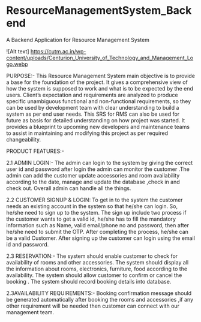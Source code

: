 # ResourceManagementSystem_Backend
A Backend Application for Resource Management System

![Alt text] https://cutm.ac.in/wp-content/uploads/Centurion_University_of_Technology_and_Management_Logo.webp

PURPOSE:-
This Resource Management System  main objective is to provide a base for 
the foundation of the project. It gives a comprehensive view of how the system is supposed to work and what is to be 
expected by the end users. Client’s expectation and requirements are analyzed to produce specific unambiguous 
functional and non-functional requirements, so they can be used by development team with clear understanding to 
build a system as per end user needs. This SRS for RMS can also be used for future as basis for detailed understanding 
on how project was started. It provides a blueprint to upcoming new developers and maintenance teams to assist in 
maintaining and modifying this project as per required changeability.


PRODUCT FEATURES:-


 2.1 ADMIN LOGIN:- The admin can login to the system by giving the correct user id and password after login 
the admin can monitor the customer .The admin can add the customer update accessories and room availability according to 
the date, manage and update the database ,check in and check out. Overall admin can handle all the things.

 2.2 CUSTOMER SIGNUP & LOGIN: To get in to the system the customer needs an existing account in the 
system so that he/she can login. So, he/she need to sign up to the system. The sign up include two process if the customer
wants to get a valid id, he/she has to fill the mandatory information such as Name, valid email/phone no and password, then 
after he/she need to submit the OTP. After completing the process, he/she can be a valid Customer. After signing up the 
customer can login using the email id and password.


 2.3 RESERVATION:- The system should enable customer to check for availability of rooms and other 
accessories. The system should display all the information about rooms, electronics, furniture, food according to the 
availability. The system should allow customer to confirm or cancel the booking . The system should record booking details 
into database.


 2.3AVAILABILITY REQUIREMENTS:- Booking confirmation message should be generated automatically 
after booking the rooms and accessories ,if any other requirement will be needed then customer can connect with our 
management team.



